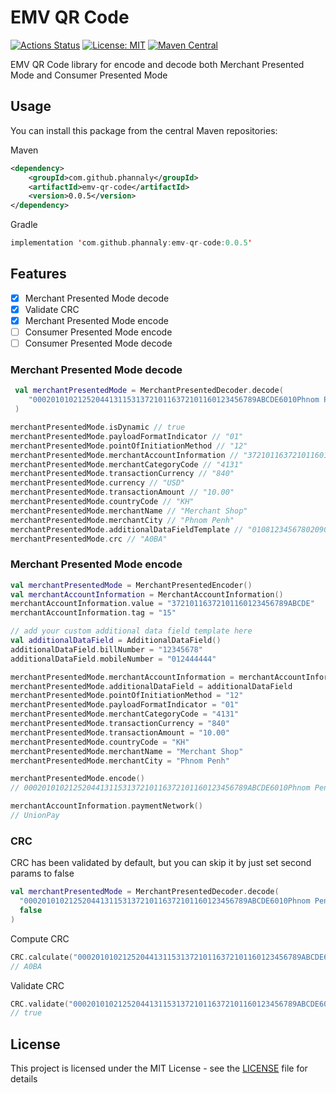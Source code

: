 # EMV QR Code
[![Actions Status](https://github.com/phannaly/emv-qr-code/workflows/Build%20and%20test/badge.svg)](https://github.com/phannaly/emv-qr-code/actions)
[![License: MIT](https://img.shields.io/badge/License-MIT-yellow.svg)](https://opensource.org/licenses/MIT)
[![Maven Central](https://maven-badges.herokuapp.com/maven-central/com.github.phannaly/emv-qr-code/badge.svg)](https://maven-badges.herokuapp.com/maven-central/com.github.phannaly/emv-qr-code)


EMV QR Code library for encode and decode both Merchant Presented Mode and Consumer Presented Mode

## Usage

You can install this package from the central Maven repositories:

Maven
```xml
<dependency>
    <groupId>com.github.phannaly</groupId>
    <artifactId>emv-qr-code</artifactId>
    <version>0.0.5</version>
</dependency>
```

Gradle
```kotlin
implementation 'com.github.phannaly:emv-qr-code:0.0.5'
```

## Features

- [x] Merchant Presented Mode decode
- [x] Validate CRC
- [x] Merchant Presented Mode encode
- [ ] Consumer Presented Mode encode
- [ ] Consumer Presented Mode decode

### Merchant Presented Mode decode
```kotlin
 val merchantPresentedMode = MerchantPresentedDecoder.decode(
    "00020101021252044131153137210116372101160123456789ABCDE6010Phnom Penh5913Merchant Shop5802KH540510.005303840622501081234567802090124444446304A0BA"
 )

merchantPresentedMode.isDynamic // true
merchantPresentedMode.payloadFormatIndicator // "01"
merchantPresentedMode.pointOfInitiationMethod // "12"
merchantPresentedMode.merchantAccountInformation // "37210116372101160123456789ABCDE"
merchantPresentedMode.merchantCategoryCode // "4131"
merchantPresentedMode.transactionCurrency // "840"
merchantPresentedMode.currency // "USD"
merchantPresentedMode.transactionAmount // "10.00"
merchantPresentedMode.countryCode // "KH"
merchantPresentedMode.merchantName // "Merchant Shop"
merchantPresentedMode.merchantCity // "Phnom Penh"
merchantPresentedMode.additionalDataFieldTemplate // "0108123456780209012444444"
merchantPresentedMode.crc // "A0BA"
```

### Merchant Presented Mode encode

```kotlin
val merchantPresentedMode = MerchantPresentedEncoder()
val merchantAccountInformation = MerchantAccountInformation()
merchantAccountInformation.value = "37210116372101160123456789ABCDE"
merchantAccountInformation.tag = "15"

// add your custom additional data field template here
val additionalDataField = AdditionalDataField()
additionalDataField.billNumber = "12345678"
additionalDataField.mobileNumber = "012444444"

merchantPresentedMode.merchantAccountInformation = merchantAccountInformation
merchantPresentedMode.additionalDataField = additionalDataField
merchantPresentedMode.pointOfInitiationMethod = "12"
merchantPresentedMode.payloadFormatIndicator = "01"
merchantPresentedMode.merchantCategoryCode = "4131"
merchantPresentedMode.transactionCurrency = "840"
merchantPresentedMode.transactionAmount = "10.00"
merchantPresentedMode.countryCode = "KH"
merchantPresentedMode.merchantName = "Merchant Shop"
merchantPresentedMode.merchantCity = "Phnom Penh"

merchantPresentedMode.encode()
// 00020101021252044131153137210116372101160123456789ABCDE6010Phnom Penh5913Merchant Shop5802KH540510.005303840622501081234567802090124444446304A0BA

merchantAccountInformation.paymentNetwork()
// UnionPay
```

### CRC
CRC has been validated by default, but you can skip it by just set second params to false

```kotlin
val merchantPresentedMode = MerchantPresentedDecoder.decode(
  "00020101021252044131153137210116372101160123456789ABCDE6010Phnom Penh5913Merchant Shop5802KH540510.005303840622501081234567802090124444446304A0BA",
  false
)
```
Compute CRC
```kotlin
CRC.calculate("00020101021252044131153137210116372101160123456789ABCDE6010Phnom Penh5913Merchant Shop5802KH540510.005303840622501081234567802090124444446304")
// A0BA
```
Validate CRC
```kotlin
CRC.validate("00020101021252044131153137210116372101160123456789ABCDE6010Phnom Penh5913Merchant Shop5802KH540510.005303840622501081234567802090124444446304A0BA")
// true
```

## License

This project is licensed under the MIT License - see the [LICENSE](LICENSE) file for details